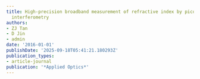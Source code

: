 ```yaml
---
title: High-precision broadband measurement of refractive index by picosecond real-time
  interferometry
authors:
- ZJ Tan
- D Jin
- admin
date: '2016-01-01'
publishDate: '2025-09-18T05:41:21.180293Z'
publication_types:
- article-journal
publication: '*Applied Optics*'
---
```


